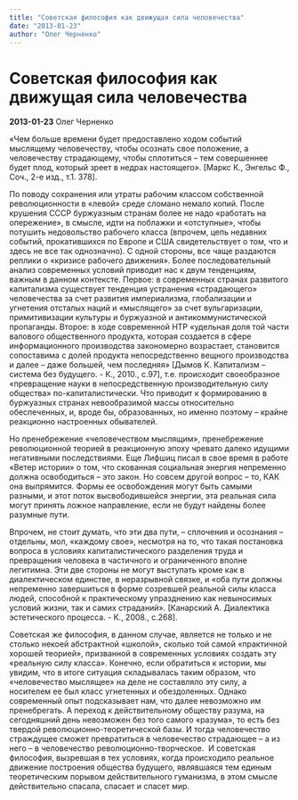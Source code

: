 ```yaml
---
title: "Советская философия как движущая сила человечества"
date: "2013-01-23"
author: "Олег Черненко"
---
```


# Советская философия как движущая сила человечества

**2013-01-23** Олег Черненко

«Чем больше времени будет предоставлено ходом событий мыслящему человечеству, чтобы осознать свое положение, а человечеству страдающему, чтобы сплотиться – тем совершеннее будет плод, который зреет в недрах настоящего». [Маркс К., Энгельс Ф., Соч., 2-е изд., т.1. 378].

По поводу сохранения или утраты рабочим классом собственной революционности в «левой» среде сломано немало копий. После крушения СССР буржуазным странам более не надо «работать на опережение», в смысле, идти на поблажки и «отступные», чтобы потушить недовольство рабочего класса (впрочем, цепь недавних событий, прокатившихся по Европе и США свидетельствует о том, что и здесь не все так однозначно). С одной стороны, все чаще раздаются реплики о «кризисе рабочего движения». Более последовательный анализ современных условий приводит нас к двум тенденциям, важным в данном контексте. Первое: в современных странах развитого капитализма существует тенденция устранения «страдающего» человечества за счет развития империализма, глобализации и угнетения отсталых наций и «мыслящего» за счет вульгаризации, примитивизации культуры и буржуазной и антикоммунистической пропаганды. Второе: в ходе современной НТР «удельная доля той части валового общественного продукта, которая создается в сфере информационного производства закономерно возрастает, становится сопоставима с долей продукта непосредственно вещного производства и далее – даже большей, чем последняя» [Дымов К. Капитализм – система без будущего. - К., 2010., с.97], т.е. происходит своеобразное «превращение науки в непосредственную производительную силу общества» по-капиталистически. Что приводит к формированию в буржуазных странах невообразимой массы относительно обеспеченных, и, вроде бы, образованных, но именно поэтому – крайне реакционно настроенных обывателей.

Но пренебрежение «человечеством мыслящим», пренебрежение революционной теорией в реакционную эпоху чревато далеко идущими негативными последствиями. Еще Лифшиц писал в свое время в работе «Ветер истории» о том, что скованная социальная энергия непременно должна освободиться – это закон. Но совсем другой вопрос – то, КАК она выпрямится. Формы ее освобождения могут быть самыми разными, и этот поток высвободившейся энергии, эта реальная сила могут принять ложное направление, если не будут найдены более разумные пути.

Впрочем, не стоит думать, что эти два пути, – сплочения и осознания – отдельны, мол, «каждому свое», несмотря на то, что такая постановка вопроса в условиях капиталистического разделения труда и превращения человека в частичного и ограниченного вполне легитимна. Эти две стороны не могут выступать кроме как в диалектическом единстве, в неразрывной связке, и «оба пути должны непременно завершиться в форме созревшей реальной силы класса людей, способной к практическому упразднению как невыносимых условий жизни, так и самих страданий». [Канарский А. Диалектика эстетического процесса. - К., 2008., с.268].

Советская же философия, в данном случае, является не только и не столько некоей абстрактной «школой», сколько той самой «практичной хорошей теорией», призванной в современных условиях создать эту «реальную силу класса». Конечно, если обратиться к истории, мы увидим, что в итоге ситуация складывалась таким образом, что «человечество мыслящее» на деле не составляло эту силу, а носителем ее был класс угнетенных и обездоленных. Однако современный опыт подсказывает нам, что далее невозможно им пренебрегать. А переход к действительному обществу разума, на сегодняшний день невозможен без того самого «разума», то есть без твердой революционно-теоретической базы. И тогда человечество страждущее сможет превратиться в человечество страдающее – а из него – в человечество революционно-творческое.  И советская философия, вызревшая в тех условиях, когда происходило реальное движение построения общества будущего, являвшаяся тем единым теоретическим порывом действительного гуманизма, в этом смысле действительно спасала, спасает и спасет мир.